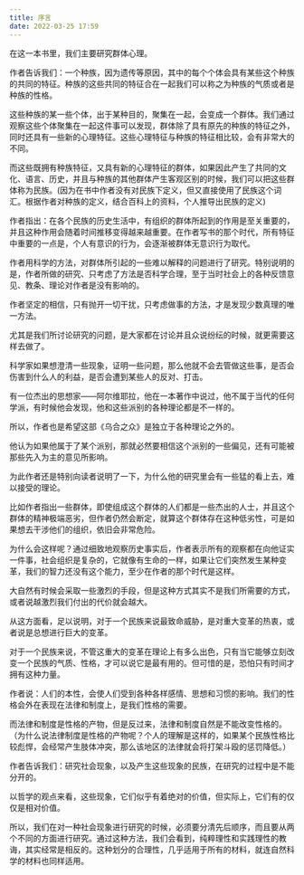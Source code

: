```yaml
---
title: 序言
date: 2022-03-25 17:59
---
```

在这一本书里，我们主要研究群体心理。


作者告诉我们：一个种族，因为遗传等原因，其中的每个个体会具有某些这个种族的共同的特征。种族的这些共同的特征合在一起我们可以称之为种族的气质或者是种族的性格。


这些种族的某一些个体，出于某种目的，聚集在一起，会变成一个群体。我们通过观察这些个体聚集在一起这件事可以发现，群体除了具有原先的种族的特征之外，同时还具有一些新的心理特征。这些心理特征与种族的特征相比较，会有非常大的不同。


而这些既拥有种族特征，又具有新的心理特征的群体，如果因此产生了共同的文化、语言、历史，并且与种族的其他群体产生客观区别的时候，我们可以把这些群体称为民族。(因为在书中作者没有对民族下定义，但又直接使用了民族这个词汇。根据作者对种族的定义，结合百科上的资料，个人推导出民族的定义)


作者指出：在各个民族的历史生活中，有组织的群体所起到的作用是至关重要的，并且这种作用会随着时间推移变得越来越重要。在作者写书的那个时代，所有特征中重要的一点是，个人有意识的行为，会逐渐被群体无意识行为取代。


作者用科学的方法，对群体所引起的一些难以解释的问题进行了研究。特别说明的是，作者所做的研究、只考虑了方法是否科学合理，至于当时社会上的各种反馈意见、教条、理论对作者是没有影响的。


作者坚定的相信，只有抛开一切干扰，只考虑做事的方法，才是发现少数真理的唯一方法。


尤其是我们所讨论研究的问题，是大家都在讨论并且众说纷纭的时候，就更需要这样去做了。


科学家如果想澄清一些现象，证明一些问题，那么他就不会去管做这些事，是否会伤害到什么人的利益，是否会遭到某些人的反对、打击。


有一位杰出的思想家——阿尔维耶拉，他在一本著作中说过，他不属于当代的任何学派，有时候他会发现，他和这些派别的各种理论都是不一样的。


所以，作者也是希望这部《乌合之众》是独立于各种理论之外的。


他认为如果他属于了某个派别，那就必然要相信这个派别的一些偏见，还有可能被那些先入为主的意见所影响。


为此作者还是特别向读者说明了一下，为什么他的研究里会有一些猛的看上去，难以接受的理论。


比如作者指出一些群体，即使组成这个群体的人们都是一些杰出的人士，并且这个群体的精神极端恶劣，但作者仍然会断定，就算这个群体存在这种低劣性，可是如果想去干涉他们的组织，依旧会非常危险。


为什么会这样呢？通过细致地观察历史事实后，作者表示所有的观察都在向他证实一件事，社会组织是复杂的，它就像有生命的一样，如果让它们突然发生某种变革，我们的智力还没有这个能力，至少在作者的那个时代是这样。


大自然有时候会采取一些激烈的手段，但是这种方式其实不是我们所需要的方式，或者说越激烈我们付出的代价就会越大。


从这方面看，足以说明，对于一个民族来说最致命威胁，是对重大变革的热衷，或者说是总想进行巨大的变革。


对于一个民族来说，不管这重大的变革在理论上有多么出色，只有当它能够立刻改变一个民族的气质、性格，才可以说它是最有用的。但可惜的是，恐怕只有时间才拥有这种力量。

作者说：人们的本性，会使人们受到各种各样感情、思想和习惯的影响。我们的性格会外在表现在法律和制度上，是我们性格的需要。


而法律和制度是性格的产物，但是反过来，法律和制度自然是不能改变性格的。（为什么说法律制度是性格的产物呢？个人的理解是这样的，如果某个民族性格比较彪悍，会经常产生肢体冲突，那么该地区的法律就会将打架斗殴的惩罚降低。）


作者告诉我们：研究社会现象，以及产生这些现象的民族，在研究的过程中是不能分开的。


以哲学的观点来看，这些现象，它们似乎有着绝对的价值，但实际上，它们有的仅仅是相对价值。


所以，我们在对一种社会现象进行研究的时候，必须要分清先后顺序，而且要从两个不同的方面进行研究。通过这种方法，我们会看到，纯粹理性和实践理性的教诲，其实经常是相反的。这种划分的合理性，几乎适用于所有的材料，就连自然科学的材料也同样适用。